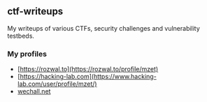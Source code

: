 ## ctf-writeups

My writeups of various CTFs, security challenges and vulnerability testbeds.

### My profiles

- [https://rozwal.to](https://rozwal.to/profile/mzet)
- [https://hacking-lab.com](https://www.hacking-lab.com/user/profile/mzet/)
- [wechall.net](http://www.wechall.net/profile/mzet)

